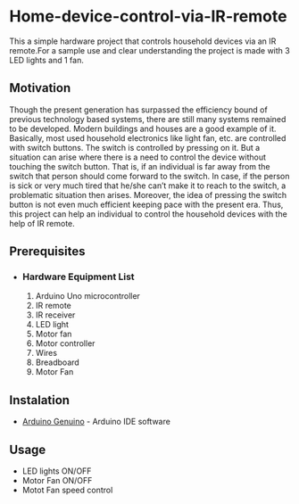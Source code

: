 # Home-device-control-via-IR-remote

This a simple hardware project that controls household devices via an IR remote.For a sample use and clear understanding the project is made with 3 LED lights and 1 fan.

 ## Motivation
Though the present generation has surpassed the efficiency bound of previous technology based systems, there are still many systems remained to be developed. Modern buildings and houses are a good example of it. Basically, most used household electronics like light fan, etc. are controlled with switch buttons. The switch is controlled by pressing on it. But a situation can arise where there is a need to control the device without touching the switch button. That is, if an individual is far away from the switch that person should come forward to the switch. In case, if the person is sick or very much tired that he/she can’t make it to reach to the switch, a problematic situation then arises. Moreover, the idea of pressing the switch button is not even much efficient keeping pace with the present era. Thus, this project can help an individual to control the household devices with the help of IR remote.  

 ## Prerequisites
 
* ### Hardware Equipment List

   1.	Arduino Uno microcontroller
   2.	IR remote
   3.	IR receiver 
   4.	LED light
   5.	Motor fan
   6.	Motor controller
   7.	Wires
   8.	Breadboard 
   9.	Motor Fan


## Instalation

* [Arduino Genuino](https://www.arduino.cc/en/main/software) - Arduino IDE software 

## Usage

* LED lights ON/OFF
* Motor Fan ON/OFF
* Motot Fan speed control
